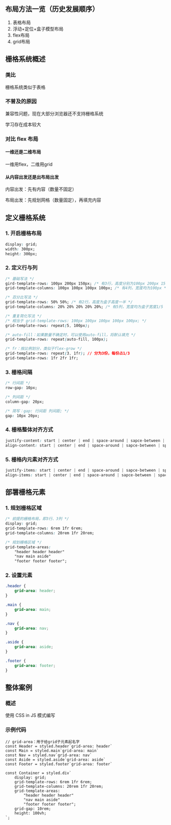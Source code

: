 ## 布局方法一览（历史发展顺序）

1. 表格布局
2. 浮动+定位+盒子模型布局
3. flex布局
4. grid布局



## 栅格系统概述

### 类比

栅格系统类似于表格

### 不普及的原因

兼容性问题，现在大部分浏览器还不支持栅格系统

学习存在成本较大

### 对比 flex 布局

#### 一维还是二维布局

一维用flex，二维用grid

#### 从内容出发还是出布局出发

内容出发：先有内容（数量不固定）

布局出发：先规划网格（数量固定），再填充内容



## 定义栅格系统

### 1. 开启栅格布局

```css
display: grid;
width: 300px;
height: 300px;
```

### 2. 定义行与列

```css
/* 基础写法 */
gird-template-rows: 100px 200px 150px; /* 有3行，高度分别为100px 200px 150px */
grid-template-columns: 100px 100px 100px 100px; /* 有4列，宽度均为100px */

/* 百分比写法 */
grid-template-rows: 50% 50%; /* 有2行，高度为盒子高度一半 */
grid-template-columns: 20% 20% 20% 20% 20%; /* 有5列，宽度均为盒子宽度1/5 */

/* 重复简化写法 */
/* 相当于 grid-template-rows: 100px 100px 100px 100px 100px; */
grid-template-rows: repeat(5, 100px);

/* auto-fill：如果数量不确定时，可以使用auto-fill，将默认填充 */
grid-template-rows: repeat(auto-fill, 100px);

/* fr：按比例划分，类似于flex-grow */
grid-template-rows: repeat(3, 1fr); // 分为3份，每份占1/3
grid-template-rows: 1fr 2fr 1fr;
```

### 3. 栅格间隔

```css
/* 行间距 */
row-gap: 10px;

/* 列间距 */
column-gap: 20px;

/* 简写：gap: 行间距 列间距; */
gap: 10px 20px;
```

### 4. 栅格整体对齐方式

```css
justify-content: start | center | end | space-around | sapce-between | space-evenly | stretch
align-content: start | center | end | space-around | sapce-between | space-evenly | stretch
```

### 5. 栅格内元素对齐方式

```css
justify-items: start | center | end | space-around | sapce-between | space-evenly | stretch
align-items: start | center | end | space-around | sapce-between | space-evenly | stretch
```



## 部署栅格元素

### 1. 规划栅格区域

```css
/* 前提的栅格布局，即3行、3列 */
display: grid;
grid-template-rows: 6rem 1fr 6rem; 
grid-template-columns: 20rem 1fr 20rem;

/* 规划栅格区域 */
grid-template-areas: 
    "header header header"
    "nav main aside"
    "footer footer footer";
```

### 2. 设置元素

```css
.header {
    grid-area: header;
}

.main {
    grid-area: main;
}

.nav {
    grid-area: nav;
}

.aside {
    grid-area: aside;
}

.footer {
    grid-area: footer;
}
```



## 整体案例

### 概述

使用 CSS in JS 模式编写

### 示例代码

```tsx
// grid-area：用于给grid子元素起名字
const Header = styled.header`grid-area: header`
const Main = styled.main`grid-area: main`
const Nav = styled.nav`grid-area: nav`
const Aside = styled.aside`grid-area: aside`
const Footer = styled.footer`grid-area: footer`

const Container = styled.div`
	display: grid;
	grid-template-rows: 6rem 1fr 6rem;
	grid-template-columns: 20rem 1fr 20rem;
	grid-template-areas: 
		"header header header"
		"nav main aside"
		"footer footer footer";
	grid-gap: 10rem;
	height: 100vh;
`;
```


